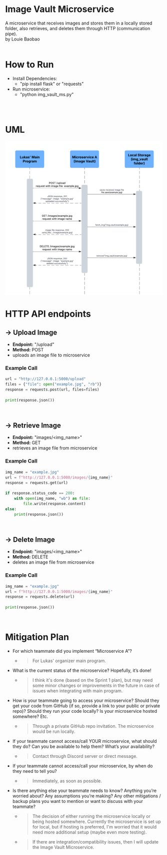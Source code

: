 # Image Vault Microservice
A microservice that receives images and stores them in a locally stored folder, also retrieves, and deletes them through HTTP (communication pipe).
<br> by Louie Baobao
<br>
<br>

# How to Run
- Install Dependencies:
  - "pip install flask" or "requests"
- Run microservice: 
  - "python img_vault_ms.py"
<br>
<br>

# UML
![UML Diagram](imgvault_UML.png)

# HTTP API endpoints
## -> Upload Image
- **Endpoint:** "/upload"
- **Method:** POST
- uploads an image file to microservice
### Example Call
```python
url = "http://127.0.0.1:5000/upload"
files = {"file": open("example.jpg", "rb")}
response = requests.post(url, files=files)

print(response.json())
```
<br>

## -> Retrieve Image
- **Endpoint:** "images/<img_name>"
- **Method:** GET
- retrieves an image file from microservice
### Example Call
```python
img_name = "example.jpg"
url = f"http://127.0.0.1:5000/images/{img_name}"
response = requests.get(url)

if response.status_code == 200:
    with open(img_name, "wb") as file:
        file.write(response.content)
else:
    print(response.json())
```
<br>

## -> Delete Image
- **Endpoint:** "images/<img_name>"
- **Method:** DELETE
- deletes an image file from microservice
### Example Call
```python
img_name = "example.jpg"
url = f"http://127.0.0.1:5000/images/{img_name}"
response = requests.delete(url)

print(response.json())
```
<br>

# Mitigation Plan
- For which teammate did you implement “Microservice A”?
  - > For Lukas' organizer main program.
- What is the current status of the microservice? Hopefully, it’s done!
  - > I think it's done (based on the Sprint 1 plan), but may need some minor changes or improvements in the future in case of issues when integrating with main program.
- How is your teammate going to access your microservice? Should they get your code from GitHub (if so, provide a link to your public or private repo)? Should they run your code locally? Is your microservice hosted somewhere? Etc.
  - > Through a private GitHub repo invitation. The microservice would be run locally.
- If your teammate cannot access/call YOUR microservice, what should they do? Can you be available to help them? What’s your availability?
  - > Contact through Discord server or direct message. 
- If your teammate cannot access/call your microservice, by when do they need to tell you?
  - > Immediately, as soon as possible.
- Is there anything else your teammate needs to know? Anything you’re worried about? Any assumptions you’re making? Any other mitigations / backup plans you want to mention or want to discuss with your teammate?
  - > The decision of either running the microservice locally or being hosted somewhere. Currently the microservice is set up for local, but if hosting is preferred, I'm worried that it would need more additional setup (maybe even more testing).
  - > If there are integration/compatibility issues, then I will update the Image Vault Microservice. 